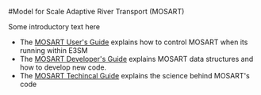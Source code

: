 #Model for Scale Adaptive River Transport (MOSART)

Some introductory text here

* The [MOSART User's Guide](user-guide/index.md) explains how to control MOSART when its running within E3SM
* The [MOSART Developer's Guide](dev-guide/index.md) explains MOSART data structures and how to develop new code.
* The [MOSART Techincal Guide](tech-guide/index.md) explains the science behind MOSART's code
